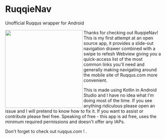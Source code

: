 # RuqqieNav
Unofficial Ruqqus wrapper for Android

<a href="url"><img src="https://i.imgur.com/D6pQpfP.png" align="left" height="250" width="250" ></a>


Thanks for checking out RuqqieNav! 
This is my first attempt at an open source app, it provides a slide-out navigation drawer combined with a swipe to refesh Webview giving you a quick-access list 
of the most common links you'll need and generally making navigating around the mobile site of Ruqqus.com more convenient.

This is made using Kotlin in Android Studio and I have no idea what I'm doing most of the time.
If you see anything ridiculous please open an issue and I will pretend to know how to fix it.
If you want to assist or contribute please feel free. Speaking of free - this app is ad free, uses the minimum required permissions and doesn't offer any IAPs. 

Don't forget to check out ruqqus.com !
.





